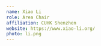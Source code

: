 ```yaml
---
name: Xiao Li
role: Area Chair
affiliation: CUHK Shenzhen
website: https://www.xiao-li.org/
photo: li.png
---
```

